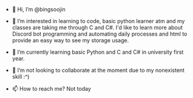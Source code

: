 - 👋 Hi, I’m @bingsoojin

- 👀 I’m interested in learning to code, basic python learner atm and my classes are taking me through C and C#. 
     I'd like to learn more about Discord bot programming and automating daily processes and html to provide an easy way to see my storage usage.

- 🌱 I’m currently learning basic Python and C and C# in university first year.

- 💞️ I’m not looking to collaborate at the moment due to my nonexistent skill :^)

- 📫 How to reach me? Not today

<!---
bingsoojin/bingsoojin is a ✨ special ✨ repository because its `README.md` (this file) appears on your GitHub profile.
You can click the Preview link to take a look at your changes.
--->
